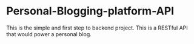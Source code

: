 # Personal-Blogging-platform-API
This is the simple and first step to backend project. This is a RESTful API that would power a personal blog.
